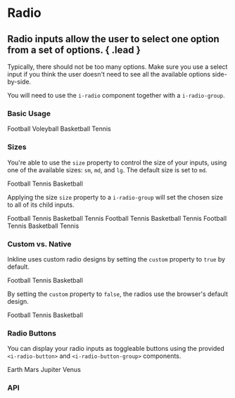 # Radio
## Radio inputs allow the user to select one option from a set of options. { .lead }
 
Typically, there should not be too many options. Make sure you use a select input if you think the user doesn't need to see all the available options side-by-side.

You will need to use the `i-radio` component together with a `i-radio-group`.

### Basic Usage

<i-code-preview title="Radio Group" link="https://github.com/inkline/inkline/tree/master/src/components/Radio">

<i-radio-group v-model="selectedGroup">
    <i-radio value="Football">Football</i-radio>
    <i-radio value="Voleyball">Voleyball</i-radio>
    <i-radio value="Basketball">Basketball</i-radio>
    <i-radio value="Tennis" disabled>Tennis</i-radio>
</i-radio-group>

<template slot="html">

~~~html
<i-radio-group v-model="selected">
    <i-radio value="Football">Football</i-radio>
    <i-radio value="Voleyball">Voleyball</i-radio>
    <i-radio value="Basketball">Basketball</i-radio>
    <i-radio value="Tennis" disabled>Tennis</i-radio>
</i-radio-group>
~~~

</template>
<template slot="js">

~~~js
export default {
  data () {
    return {
      selected: 'Football'
    };
  }
}
~~~

</template>
<template slot="output">

Selected value: <code>{{selectedGroup}}</code>

</template>
</i-code-preview>


### Sizes
You're able to use the `size` property to control the size of your inputs, using one of the available sizes: `sm`, `md`, and `lg`. The default size is set to `md`. 


<i-code-preview title="Radio Sizes" link="https://github.com/inkline/inkline/tree/master/src/components/Radio">

<i-radio-group v-model="selectedSize">
    <i-radio size="sm" value="Football">Football</i-radio>
    <i-radio size="md" value="Volleyball">Tennis</i-radio>
    <i-radio size="lg" value="Basketball">Basketball</i-radio>
</i-radio-group>

<template slot="html">

~~~html
<i-radio-group v-model="selected">
    <i-radio size="sm" value="Football">Football</i-radio>
    <i-radio size="md" value="Volleyball">Tennis</i-radio>
    <i-radio size="lg" value="Basketball">Basketball</i-radio>
</i-radio-group>
~~~

</template>
<template slot="js">

~~~js
export default {
  data () {
    return {
      selected: ['Basketball']
    };
  }
}
~~~

</template>
</i-code-preview>

Applying the size `size` property to a `i-radio-group` will set the chosen size to all of its child inputs.


<i-code-preview title="Radio Group Sizes" link="https://github.com/inkline/inkline/tree/master/src/components/Radio">

<i-radio-group size="sm" v-model="selectedSizeGroupSm" class="_margin-bottom-1">
    <i-radio value="Football">Football</i-radio>
    <i-radio value="Volleyball">Tennis</i-radio>
    <i-radio value="Basketball">Basketball</i-radio>
    <i-radio value="Tennis" disabled>Tennis</i-radio>
</i-radio-group>

<i-radio-group size="md" v-model="selectedSizeGroupMd" class="_margin-bottom-1">
    <i-radio value="Football">Football</i-radio>
    <i-radio value="Volleyball">Tennis</i-radio>
    <i-radio value="Basketball">Basketball</i-radio>
    <i-radio value="Tennis" disabled>Tennis</i-radio>
</i-radio-group>

<i-radio-group size="lg" v-model="selectedSizeGroupLg">
    <i-radio value="Football">Football</i-radio>
    <i-radio value="Volleyball">Tennis</i-radio>
    <i-radio value="Basketball">Basketball</i-radio>
    <i-radio value="Tennis" disabled>Tennis</i-radio>
</i-radio-group>


<template slot="html">

~~~html
<i-radio-group size="sm" v-model="selected">
    <i-radio value="Football">Football</i-radio>
    <i-radio value="Volleyball">Tennis</i-radio>
    <i-radio value="Basketball">Basketball</i-radio>
    <i-radio value="Tennis" disabled>Tennis</i-radio>
</i-radio-group>
~~~
~~~html
<i-radio-group size="md" v-model="selected">
    <i-radio value="Football">Football</i-radio>
    <i-radio value="Volleyball">Tennis</i-radio>
    <i-radio value="Basketball">Basketball</i-radio>
    <i-radio value="Tennis" disabled>Tennis</i-radio>
</i-radio-group>
~~~
~~~html
<i-radio-group size="lg" v-model="selected">
    <i-radio value="Football">Football</i-radio>
    <i-radio value="Volleyball">Tennis</i-radio>
    <i-radio value="Basketball">Basketball</i-radio>
    <i-radio value="Tennis" disabled>Tennis</i-radio>
</i-radio-group>
~~~

</template>
<template slot="js">

~~~js
export default {
  data () {
    return {
      selected: ['Basketball']
    };
  }
}
~~~

</template>
</i-code-preview>


### Custom vs. Native
Inkline uses custom radio designs by setting the `custom` property to `true` by default. 

<i-code-preview title="Custon Radio Input" link="https://github.com/inkline/inkline/tree/master/src/components/Radio">

<i-radio-group v-model="selectedCustomTrue">
    <i-radio :custom="true" value="Football">Football</i-radio>
    <i-radio :custom="true" value="Volleyball">Tennis</i-radio>
    <i-radio :custom="true" value="Basketball">Basketball</i-radio>    
</i-radio-group>

<template slot="html">

~~~html
<i-radio-group v-model="selectedCustomTrue">
    <i-radio :custom="true" value="Football">Football</i-radio>
    <i-radio :custom="true" value="Volleyball">Tennis</i-radio>
    <i-radio :custom="true" value="Basketball">Basketball</i-radio>    
</i-radio-group>
~~~

</template>
<template slot="js">

~~~js
export default {
  data () {
    return {
      selected: ['Basketball']
    };
  }
}
~~~

</template>
</i-code-preview>

By setting the `custom` property to `false`, the radios use the browser's default design. 


<i-code-preview title="Native Radio Input" link="https://github.com/inkline/inkline/tree/master/src/components/Radio">

<i-radio-group v-model="selectedCustomFalse">
    <i-radio :custom="false" value="Football">Football</i-radio>
    <i-radio :custom="false" value="Volleyball">Tennis</i-radio>
    <i-radio :custom="false" value="Basketball">Basketball</i-radio>
</i-radio-group>

<template slot="html">

~~~html
<i-radio-group v-model="selected">
    <i-radio :custom="false" value="Football">Football</i-radio>
    <i-radio :custom="false" value="Volleyball">Tennis</i-radio>
    <i-radio :custom="false" value="Basketball">Basketball</i-radio>
</i-radio-group>
~~~

</template>
<template slot="js">

~~~js
export default {
  data () {
    return {
      selected: ['Basketball']
    };
  }
}
~~~

</template>
</i-code-preview>

### Radio Buttons

You can display your radio inputs as toggleable buttons using the provided `<i-radio-button>` and `<i-radio-button-group>` components.

<i-code-preview title="Radio Button Group" link="https://github.com/inkline/inkline/tree/master/src/components/RadioButton">

<i-radio-button-group v-model="selectedButton">
    <i-radio-button value="Earth">Earth</i-radio-button>
    <i-radio-button value="Mars">Mars</i-radio-button>
    <i-radio-button value="Jupiter">Jupiter</i-radio-button>
    <i-radio-button value="Venus" disabled>Venus</i-radio-button>
</i-radio-button-group>

<template slot="html">

~~~html
<i-radio-button-group v-model="selected">
    <i-radio-button value="Earth">Earth</i-radio-button>
    <i-radio-button value="Mars">Mars</i-radio-button>
    <i-radio-button value="Jupiter">Jupiter</i-radio-button>
    <i-radio-button value="Venus" disabled>Venus</i-radio-button>
</i-radio-button-group>
~~~

</template>
<template slot="js">

~~~js
export default {
  data () {
    return {
      selected: 'Earth'
    };
  }
}
~~~

</template>
</i-code-preview>


### API

<i-api-preview title="Radio API" markup="i-radio" expanded>
    <template slot="props">
        <i-table bordered responsive>
            <thead>
                <tr>
                    <th>Property</th>
                    <th>Description</th>
                    <th>Type</th>
                    <th>Accepted</th>
                    <th>Default</th>
                </tr>
            </thead>
            <tbody>
                <tr>
                    <td>custom</td>
                    <td>Sets the styling of the radio form component to custom or native.</td>
                    <td><code>Boolean</code></td>
                    <td><code>true</code>, <code>false</code></td>
                    <td><code>true</code></td>
                </tr>
                <tr>
                    <td>disabled</td>
                    <td>Sets the state of the radio form component as disabled.</td>
                    <td><code>Boolean</code></td>
                    <td><code>true</code>, <code>false</code></td>
                    <td><code>false</code></td>
                </tr>
                <tr>
                    <td>indeterminate</td>
                    <td>Sets the state of the radio form component as indeterminate.</td>
                    <td><code>Boolean</code></td>
                    <td><code>true</code>, <code>false</code></td>
                    <td><code>false</code></td>
                </tr>
                <tr>
                    <td>readonly</td>
                    <td>Sets the state of the radio form component as readonly.</td>
                    <td><code>Boolean</code></td>
                    <td><code>true</code>, <code>false</code></td>
                    <td><code>false</code></td>
                </tr>
                <tr>
                    <td>schema</td>
                    <td>Provides a schema binding to the radio form component. See the <nuxt-link to="/docs/forms/form-validation">Form Validation</nuxt-link> documentation.</td>
                    <td><code>Object</code></td>
                    <td></td>
                    <td></td>
                </tr>
                <tr>
                    <td>size</td>
                    <td>Sets the size of the radio form component.</td>
                    <td><code>String</code></td>
                    <td><code>sm</code>, <code>md</code>, <code>lg</code></td>
                    <td><code>md</code></td>
                </tr>
                <tr>
                    <td>value</td>
                    <td>Sets the value of the radio form component.</td>
                    <td><code>String</code></td>
                    <td></td>
                    <td></td>
                </tr>
            </tbody>
        </i-table>
    </template>
    <template slot="slots">
        <i-table bordered responsive class="_margin-bottom-0">
            <thead>
                <tr>
                    <th>Name</th>
                    <th>Description</th>
                </tr>
            </thead>
            <tbody>
                <tr>
                    <td>default</td>
                    <td>Slot for radio form component label.</td>
                </tr>
            </tbody>
        </i-table>
    </template>
    <template slot="events">
        <i-table bordered responsive class="_margin-bottom-0">
            <thead>
                <tr>
                    <th>Name</th>
                    <th>Description</th>
                    <th>Prototype</th>
                </tr>
            </thead>
            <tbody>
                <tr>
                    <td>click</td>
                    <td>Emitted when radio form component is clicked.</td>
                    <td><code>(event: Event) => {}</code></td>
                </tr>
                <tr>
                    <td>focus</td>
                    <td>Emitted when radio form component is focused.</td>
                    <td><code>(event: Event) => {}</code></td>
                </tr>
                <tr>
                    <td>blur</td>
                    <td>Emitted when radio form component is blurred.</td>
                    <td><code>(event: Event) => {}</code></td>
                </tr>
                <tr>
                    <td>input</td>
                    <td>Emitted when radio form component value changes.</td>
                    <td><code>(value: String) => {}</code></td>
                </tr>
            </tbody>
        </i-table>
    </template>
</i-api-preview>

<i-api-preview title="Radio Group API" markup="i-radio-group" expanded>
    <template slot="props">
        <i-table bordered responsive>
            <thead>
                <tr>
                    <th>Property</th>
                    <th>Description</th>
                    <th>Type</th>
                    <th>Accepted</th>
                    <th>Default</th>
                </tr>
            </thead>
            <tbody>
                <tr>
                    <td>disabled</td>
                    <td>Sets the state of the radio form group component as disabled.</td>
                    <td><code>Boolean</code></td>
                    <td><code>true</code>, <code>false</code></td>
                    <td><code>false</code></td>
                </tr>
                <tr>
                    <td>readonly</td>
                    <td>Sets the state of the radio form group component as readonly.</td>
                    <td><code>Boolean</code></td>
                    <td><code>true</code>, <code>false</code></td>
                    <td><code>false</code></td>
                </tr>
                <tr>
                    <td>size</td>
                    <td>Sets the size of the radio form group component.</td>
                    <td><code>String</code></td>
                    <td><code>sm</code>, <code>md</code>, <code>lg</code></td>
                    <td><code>md</code></td>
                </tr>
                <tr>
                    <td>value</td>
                    <td>Sets the value of the radio form group component. To be provided using the <code>v-model</code> directive.</td>
                    <td><code>String</code></td>
                    <td></td>
                    <td></td>
                </tr>
            </tbody>
        </i-table>
    </template>
    <template slot="slots">
        <i-table bordered responsive class="_margin-bottom-0">
            <thead>
                <tr>
                    <th>Name</th>
                    <th>Description</th>
                </tr>
            </thead>
            <tbody>
                <tr>
                    <td>default</td>
                    <td>Slot for radio form group component default content.</td>
                </tr>
            </tbody>
        </i-table>
    </template>
    <template slot="events">
        <i-table bordered responsive class="_margin-bottom-0">
            <thead>
                <tr>
                    <th>Name</th>
                    <th>Description</th>
                    <th>Prototype</th>
                </tr>
            </thead>
            <tbody>
                <tr>
                    <td>focus</td>
                    <td>Emitted when a child radio form component is focused.</td>
                    <td><code>(event: Event) => {}</code></td>
                </tr>
                <tr>
                    <td>blur</td>
                    <td>Emitted when a child radio form component is blurred.</td>
                    <td><code>(event: Event) => {}</code></td>
                </tr>
                <tr>
                    <td>input</td>
                    <td>Emitted when radio form group component value changes.</td>
                    <td><code>(value: String) => {}</code></td>
                </tr>
            </tbody>
        </i-table>
    </template>
</i-api-preview>
